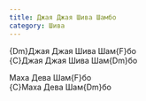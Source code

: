 ```yaml
---
title: Джая Джая Шива Шамбо
category: Шива
---
```

{Dm}Джая Джая Шива Шам{F}бо  
{C}Джая Джая Шива Шам{Dm}бо

Маха Дева Шам{F}бо  
{C}Маха Дева Шам{Dm}бо
